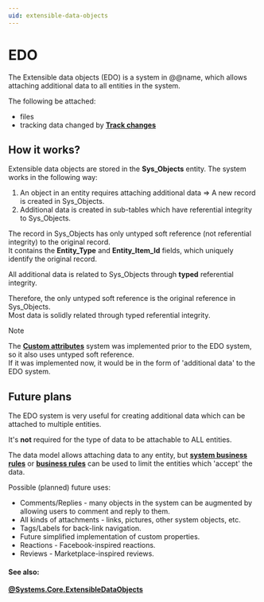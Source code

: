 ```yaml
---
uid: extensible-data-objects
---
```


# EDO

The Extensible data objects (EDO) is a system in @@name, which allows attaching additional data to all entities in the system.

The following be attached:

- files
- tracking data changed by **[Track changes](https://docs.erp.net/tech/advanced/data-objects/track-changes.html)** 

## How it works?

Extensible data objects are stored in the **Sys_Objects** entity. The system works in the following way:

1. An object in an entity requires attaching additional data => A new record is created in Sys_Objects. 
2. Additional data is created in sub-tables which have referential integrity to Sys_Objects. 

The record in Sys_Objects has only untyped soft reference (not referential integrity) to the original record. <br> It contains the **Entity_Type** and **Entity_Item_Id** fields, which uniquely identify the original record. 

All additional data is related to Sys_Objects through **typed** referential integrity. 

Therefore, the only untyped soft reference is the original reference in Sys_Objects. <br> Most data is solidly related through typed referential integrity.

> [!NOTE] 
> 
> The **[Custom attributes](https://docs.erp.net/tech/advanced/custom-attributes/index.html)** system was implemented prior to the EDO system, so it also uses untyped soft reference. <br>
> If it was implemented now, it would be in the form of 'additional data' to the EDO system.

## Future plans

The EDO system is very useful for creating additional data which can be attached to multiple entities. 

It's **not** required for the type of data to be attachable to ALL entities.

The data model allows attaching data to any entity, but **[system business rules](https://docs.erp.net/model/templates/template-description-system-business-rules.html)** or **[business rules](https://docs.erp.net/tech/advanced/user-business-rules/index.html)** can be used to limit the entities which 'accept' the data.

Possible (planned) future uses:

- Comments/Replies - many objects in the system can be augmented by allowing users to comment and reply to them.
- All kinds of attachments - links, pictures, other system objects, etc.
- Tags/Labels for back-link navigation.
- Future simplified implementation of custom properties.
- Reactions - Facebook-inspired reactions.
- Reviews - Marketplace-inspired reviews.

#### See also:

**[@Systems.Core.ExtensibleDataObjects](https://docs.erp.net/model/entities/Systems.Core.ExtensibleDataObjects.html)**
